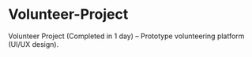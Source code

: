 # Volunteer-Project
Volunteer Project (Completed in 1 day) – Prototype volunteering platform (UI/UX design).
